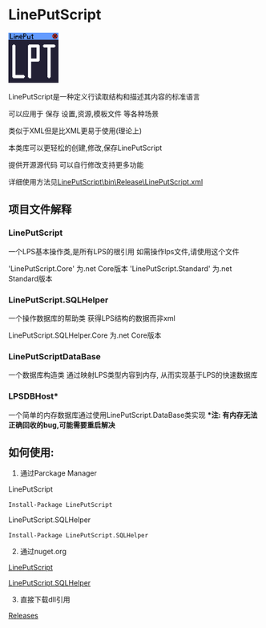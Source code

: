 LinePutScript
===

<img src="Lineput.png" alt="Lineput" height="100px" />

LinePutScript是一种定义行读取结构和描述其内容的标准语言

可以应用于 保存 设置,资源,模板文件 等各种场景

类似于XML但是比XML更易于使用(理论上)

本类库可以更轻松的创建,修改,保存LinePutScript

提供开源源代码 可以自行修改支持更多功能

详细使用方法见[LinePutScript\bin\Release\LinePutScript.xml](https://github.com/LorisYounger/LinePutScript/blob/master/LinePutScript/bin/Release/LinePutScript.xml)

## 项目文件解释

### LinePutScript

一个LPS基本操作类,是所有LPS的根引用
如需操作lps文件,请使用这个文件

'LinePutScript.Core' 为.net Core版本
'LinePutScript.Standard' 为.net Standard版本

### LinePutScript.SQLHelper

一个操作数据库的帮助类 获得LPS结构的数据而非xml

LinePutScript.SQLHelper.Core 为.net Core版本

### LinePutScriptDataBase

一个数据库构造类 通过映射LPS类型内容到内存, 从而实现基于LPS的快速数据库

### LPSDBHost*

一个简单的内存数据库通过使用LinePutScript.DataBase类实现
**\*注: 有内存无法正确回收的bug,可能需要重启解决**


## 如何使用:

1. 通过Parckage Manager

LinePutScript
```
Install-Package LinePutScript
```
LinePutScript.SQLHelper
```
Install-Package LinePutScript.SQLHelper
```

2. 通过nuget.org

[LinePutScript](https://www.nuget.org/packages/LinePutScript/)

[LinePutScript.SQLHelper](https://www.nuget.org/packages/LinePutScript.SQLHelper/)

3. 直接下载dll引用

[Releases](https://github.com/LorisYounger/LinePutScript/releases)

